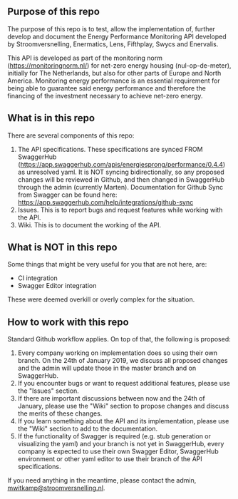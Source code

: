 ## Purpose of this repo
The purpose of this repo is to test, allow the implementation of, further develop and document the Energy Performance Monitoring API developed by Stroomversnelling, Enermatics, Lens, Fifthplay, Swycs and Enervalis. 

This API is developed as part of the monitoring norm (https://monitoringnorm.nl/) for net-zero energy housing (nul-op-de-meter), initially for The Netherlands, but also for other parts of Europe and North America. Monitoring energy performance is an essential requirement for being able to guarantee said energy performance and therefore the financing of the investment necessary to achieve net-zero energy.

## What is in this repo
There are several components of this repo:

1. The API specifications. These specifications are synced FROM SwaggerHub (https://app.swaggerhub.com/apis/energiesprong/performance/0.4.4) as unresolved yaml. It is NOT syncing bidirectionally, so any proposed changes will be reviewed in Github, and then changed in SwaggerHub through the admin (currently Marten). Documentation for Github Sync from Swagger can be found here: https://app.swaggerhub.com/help/integrations/github-sync
2. Issues. This is to report bugs and request features while working with the API.
3. Wiki. This is to document the working of the API.  

## What is NOT in this repo  
Some things that might be very useful for you that are not here, are:

- CI integration
- Swagger Editor integration

These were deemed overkill or overly complex for the situation.  

## How to work with this repo 
Standard Github workflow applies. On top of that, the following is proposed:

1. Every company working on implementation does so using their own branch. On the 24th of January 2019, we discuss all proposed changes and the admin will update those in the master branch and on SwaggerHub.  
2. If you encounter bugs or want to request additional features, please use the "Issues" section.  
3. If there are important discussions between now and the 24th of January, please use the "Wiki" section to propose changes and discuss the merits of these changes.  
4. If you learn something about the API and its implementation, please use the "Wiki" section to add to the documentation.  
5. If the functionality of Swagger is required (e.g. stub generation or visualizing the yaml) and your branch is not yet in SwaggerHub, every company is expected to use their own Swagger Editor, SwaggerHub environment or other yaml editor to use their branch of the API specifications.  

If you need anything in the meantime, please contact the admin, mwitkamp@stroomversnelling.nl.  
